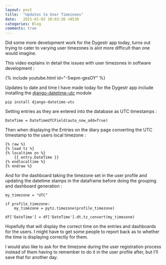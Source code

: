 ```yaml
---
layout: post
title:  "Updates to User Timezones"
date:   2021-01-02 10:03:36 +0530
categories: Blog
comments: true
---
```


Did some more development work for the Dygestr app today, turns out trying to cater to varying user timezones is alot more difficult than one would imagine.

This video explains in detail the issues with user timezones in software development :

{% include youtube.html id="-5wpm-gesOY" %}

Updates to date and time I have made today for the Dygestr app include installing the [django-datetime-utc](https://pypi.org/project/django-datetime-utc/) module

```
pip install django-datetime-utc
```

Setting entries as they are entered into the database as UTC timestamps :

```
DateTime = DateTimeUTCField(auto_now_add=True)
```

Then when displaying the Entries on the diary page converting the UTC timestamp to the users local timezone :

```
{% raw %}
{% load tz %}
{% localtime on %}
    {{ entry.DateTime }}
{% endlocaltime %}
{% endraw %}
```

And for the dashboard taking the timezone set in the user profile and updating the datetime stamps in the dataframe before doing the grouping and dashboard generation :

```
my_timezone = "UTC"

if profile_timezone:
    my_timezone = pytz.timezone(profile_timezone)

df['DateTime'] = df['DateTime'].dt.tz_convert(my_timezone)
```

Hopefully that will display the correct time on the entries and dashboards for the users. I might have to get some people to report back as to whether the time is displaying correctly for them.

I would also like to ask for the timezone during the user registration process instead of them having to remember to do it in the user profile after, but I'll save that for another day.


